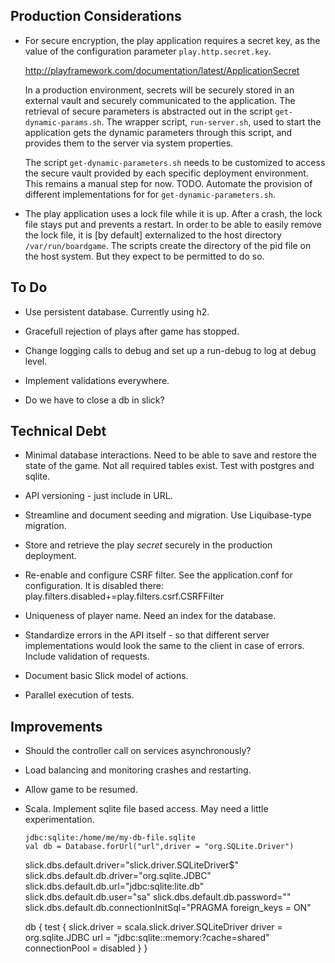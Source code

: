 
## Production Considerations

- For secure encryption, the play application requires a secret key, as the 
  value of the configuration parameter `play.http.secret.key`. 

    http://playframework.com/documentation/latest/ApplicationSecret

  In a production environment, secrets will be securely stored in an
  external vault and securely communicated to the application. 
  The retrieval of secure parameters is abstracted out in the script
  `get-dynamic-params.sh`. The wrapper script, `run-server.sh`, used 
  to start the application gets the dynamic parameters through this
  script, and provides them to the server via system properties.

  The script `get-dynamic-parameters.sh` needs to be customized to 
  access the secure vault provided by each specific deployment 
  environment. This remains a manual step for now. TODO. Automate
  the provision of different implementations for for
  `get-dynamic-parameters.sh`.

- The play application uses a lock file while it is up.
  After a crash, the lock file stays put and prevents a restart.
  In order to be able to easily remove the lock file, it is [by default]
  externalized to the host directory `/var/run/boardgame`. The scripts
  create the directory of the pid file on the host system. But they expect
  to be permitted to do so.

## To Do

- Use persistent database. Currently using h2.

- Gracefull rejection of plays after game has stopped.

- Change logging calls to debug and set up a run-debug to
  log at debug level.

- Implement validations everywhere. 

- Do we have to close a db in slick?

## Technical Debt

- Minimal database interactions. Need to be able to save and restore
  the state of the game. Not all required tables exist. Test with 
  postgres and sqlite.

- API versioning - just include in URL.

- Streamline and document seeding and migration. Use Liquibase-type migration.

- Store and retrieve the play _secret_ securely in the production deployment.

- Re-enable and configure CSRF filter. See the application.conf for configuration.
  It is disabled there: play.filters.disabled+=play.filters.csrf.CSRFFilter

- Uniqueness of player name. Need an index for the database.

- Standardize errors in the API itself - so that different server implementations
  would look the same to the client in case of errors. Include validation of requests.

- Document basic Slick model of actions.

- Parallel execution of tests. 

## Improvements

- Should the controller call on services asynchronously? 

- Load balancing and monitoring crashes and restarting.

- Allow game to be resumed.

- Scala. Implement sqlite file based access. May need a little experimentation.

      jdbc:sqlite:/home/me/my-db-file.sqlite
      val db = Database.forUrl("url",driver = "org.SQLite.Driver")

    slick.dbs.default.driver="slick.driver.SQLiteDriver$"
    slick.dbs.default.db.driver="org.sqlite.JDBC"
    slick.dbs.default.db.url="jdbc:sqlite:lite.db"
    slick.dbs.default.db.user="sa"
    slick.dbs.default.db.password=""
    slick.dbs.default.db.connectionInitSql="PRAGMA foreign_keys = ON"

    db {
        test {
            slick.driver = scala.slick.driver.SQLiteDriver
            driver = org.sqlite.JDBC
            url = "jdbc:sqlite::memory:?cache=shared"
           connectionPool = disabled
       }
    }

